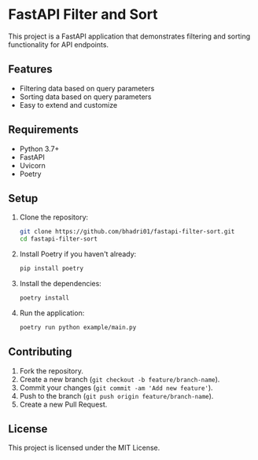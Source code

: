# FastAPI Filter and Sort

This project is a FastAPI application that demonstrates filtering and sorting functionality for API endpoints.

## Features

- Filtering data based on query parameters
- Sorting data based on query parameters
- Easy to extend and customize

## Requirements

- Python 3.7+
- FastAPI
- Uvicorn
- Poetry

## Setup

1. Clone the repository:
    ```sh
    git clone https://github.com/bhadri01/fastapi-filter-sort.git
    cd fastapi-filter-sort
    ```

2. Install Poetry if you haven't already:
    ```sh
    pip install poetry
    ```

3. Install the dependencies:
    ```sh
    poetry install
    ```

4. Run the application:
    ```sh
    poetry run python example/main.py
    ```

## Contributing

1. Fork the repository.
2. Create a new branch (`git checkout -b feature/branch-name`).
3. Commit your changes (`git commit -am 'Add new feature'`).
4. Push to the branch (`git push origin feature/branch-name`).
5. Create a new Pull Request.

## License

This project is licensed under the MIT License.
